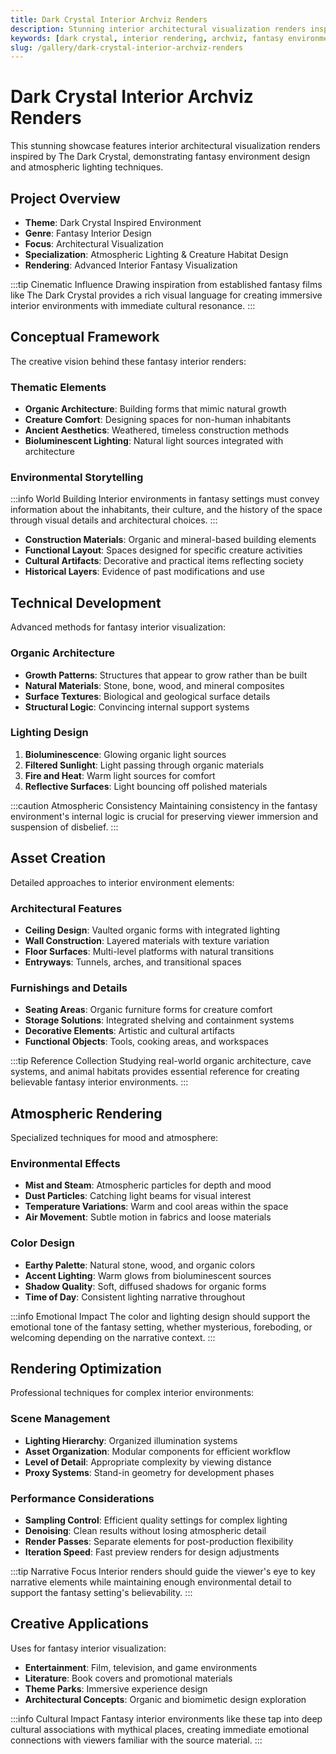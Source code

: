 ```yaml
---
title: Dark Crystal Interior Archviz Renders
description: Stunning interior architectural visualization renders inspired by The Dark Crystal, showcasing fantasy environment design and atmospheric lighting techniques.
keywords: [dark crystal, interior rendering, archviz, fantasy environment, atmospheric lighting, 3D visualization, Redshift, creature habitat]
slug: /gallery/dark-crystal-interior-archviz-renders
---
```


# Dark Crystal Interior Archviz Renders

This stunning showcase features interior architectural visualization renders inspired by The Dark Crystal, demonstrating fantasy environment design and atmospheric lighting techniques.

## Project Overview

- **Theme**: Dark Crystal Inspired Environment
- **Genre**: Fantasy Interior Design
- **Focus**: Architectural Visualization
- **Specialization**: Atmospheric Lighting & Creature Habitat Design
- **Rendering**: Advanced Interior Fantasy Visualization

:::tip Cinematic Influence
Drawing inspiration from established fantasy films like The Dark Crystal provides a rich visual language for creating immersive interior environments with immediate cultural resonance.
:::

## Conceptual Framework

The creative vision behind these fantasy interior renders:

### Thematic Elements

- **Organic Architecture**: Building forms that mimic natural growth
- **Creature Comfort**: Designing spaces for non-human inhabitants
- **Ancient Aesthetics**: Weathered, timeless construction methods
- **Bioluminescent Lighting**: Natural light sources integrated with architecture

### Environmental Storytelling

:::info World Building
Interior environments in fantasy settings must convey information about the inhabitants, their culture, and the history of the space through visual details and architectural choices.
:::

- **Construction Materials**: Organic and mineral-based building elements
- **Functional Layout**: Spaces designed for specific creature activities
- **Cultural Artifacts**: Decorative and practical items reflecting society
- **Historical Layers**: Evidence of past modifications and use

## Technical Development

Advanced methods for fantasy interior visualization:

### Organic Architecture

- **Growth Patterns**: Structures that appear to grow rather than be built
- **Natural Materials**: Stone, bone, wood, and mineral composites
- **Surface Textures**: Biological and geological surface details
- **Structural Logic**: Convincing internal support systems

### Lighting Design

1. **Bioluminescence**: Glowing organic light sources
2. **Filtered Sunlight**: Light passing through organic materials
3. **Fire and Heat**: Warm light sources for comfort
4. **Reflective Surfaces**: Light bouncing off polished materials

:::caution Atmospheric Consistency
Maintaining consistency in the fantasy environment's internal logic is crucial for preserving viewer immersion and suspension of disbelief.
:::

## Asset Creation

Detailed approaches to interior environment elements:

### Architectural Features

- **Ceiling Design**: Vaulted organic forms with integrated lighting
- **Wall Construction**: Layered materials with texture variation
- **Floor Surfaces**: Multi-level platforms with natural transitions
- **Entryways**: Tunnels, arches, and transitional spaces

### Furnishings and Details

- **Seating Areas**: Organic furniture forms for creature comfort
- **Storage Solutions**: Integrated shelving and containment systems
- **Decorative Elements**: Artistic and cultural artifacts
- **Functional Objects**: Tools, cooking areas, and workspaces

:::tip Reference Collection
Studying real-world organic architecture, cave systems, and animal habitats provides essential reference for creating believable fantasy interior environments.
:::

## Atmospheric Rendering

Specialized techniques for mood and atmosphere:

### Environmental Effects

- **Mist and Steam**: Atmospheric particles for depth and mood
- **Dust Particles**: Catching light beams for visual interest
- **Temperature Variations**: Warm and cool areas within the space
- **Air Movement**: Subtle motion in fabrics and loose materials

### Color Design

- **Earthy Palette**: Natural stone, wood, and organic colors
- **Accent Lighting**: Warm glows from bioluminescent sources
- **Shadow Quality**: Soft, diffused shadows for organic forms
- **Time of Day**: Consistent lighting narrative throughout

:::info Emotional Impact
The color and lighting design should support the emotional tone of the fantasy setting, whether mysterious, foreboding, or welcoming depending on the narrative context.
:::

## Rendering Optimization

Professional techniques for complex interior environments:

### Scene Management

- **Lighting Hierarchy**: Organized illumination systems
- **Asset Organization**: Modular components for efficient workflow
- **Level of Detail**: Appropriate complexity by viewing distance
- **Proxy Systems**: Stand-in geometry for development phases

### Performance Considerations

- **Sampling Control**: Efficient quality settings for complex lighting
- **Denoising**: Clean results without losing atmospheric detail
- **Render Passes**: Separate elements for post-production flexibility
- **Iteration Speed**: Fast preview renders for design adjustments

:::tip Narrative Focus
Interior renders should guide the viewer's eye to key narrative elements while maintaining enough environmental detail to support the fantasy setting's believability.
:::

## Creative Applications

Uses for fantasy interior visualization:

- **Entertainment**: Film, television, and game environments
- **Literature**: Book covers and promotional materials
- **Theme Parks**: Immersive experience design
- **Architectural Concepts**: Organic and biomimetic design exploration

:::info Cultural Impact
Fantasy interior environments like these tap into deep cultural associations with mythical places, creating immediate emotional connections with viewers familiar with the source material.
:::